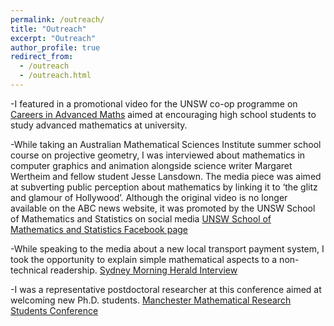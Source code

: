 ```yaml
---
permalink: /outreach/
title: "Outreach"
excerpt: "Outreach"
author_profile: true
redirect_from: 
  - /outreach
  - /outreach.html
---
```

-I featured in a promotional video for the UNSW co-op programme on [Careers in Advanced Maths](https://www.youtube.com/watch?v=8ogIpgvZa8Q) aimed at encouraging high school students to study advanced mathematics at university.

-While taking an Australian Mathematical Sciences Institute summer school course on projective geometry, I was interviewed about mathematics in computer graphics and animation alongside science writer Margaret Wertheim and fellow student Jesse Lansdown. The media piece was aimed at subverting public perception about mathematics by linking it to ‘the glitz and glamour of Hollywood’. Although the original video is no longer available on the ABC news website, it was promoted by the UNSW School of Mathematics and Statistics on social media [UNSW School of Mathematics and Statistics Facebook page](https://www.facebook.com/Mathematics.Statistics.UNSW/photos/a.317163205008625/1002230509835221/?type=3)

-While speaking to the media about a new local transport payment system, I took the opportunity to explain simple mathematical aspects to a non-technical readership. [Sydney Morning Herald Interview](https://www.smh.com.au/national/nsw/opal-card-shuttle-sydney-light-rail-stops-in-pyrmont-help-commuters-beat-the-system-20150413-1mk2r1.html)

-I was a representative postdoctoral researcher at this conference aimed at welcoming new Ph.D. students. [Manchester Mathematical Research Students Conference](https://heilbronn.ac.uk/2023/09/26/the-manchester-research-students-conference/)
